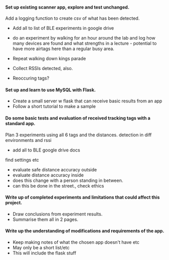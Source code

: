 #### Set up existing scanner app, explore and test unchanged.

Add a logging function to create csv of what has been detected.

- Add all to list of BLE experiments in google drive

- do an experiment by walking for an hour around the lab and log how many devices are found and what strengths in a lecture - potential to have more airtags here than a regular busy area.
- Repeat walking down kings parade
- Collect RSSIs detected, also.
- Reoccuring tags?

#### Set up and learn to use MySQL with Flask. 

- Create a small server w flask that can receive basic results from an app 
- Follow a short tutorial to make a sample


#### Do some basic tests and evaluation of received tracking tags with a standard app. 

Plan 3 experiments using all 6 tags and the distances. detection in diff environments and rssi

- add all to BLE google drive docs

find settings etc

- evaluate safe distance accuracy outside 
- evaluate distance accuracy inside
- does this change with a person standing in between.
- can this be done in the street., check ethics

#### Write up of completed experiments and limitations that could affect this project.

- Draw conclusions from experiment results.
- Summarise them all in 2 pages.
#### Write up the understanding of modifications and requirements of the app.

- Keep making notes of what the chosen app doesn't have etc
- May only be a short list/etc
- This will include the flask stuff
